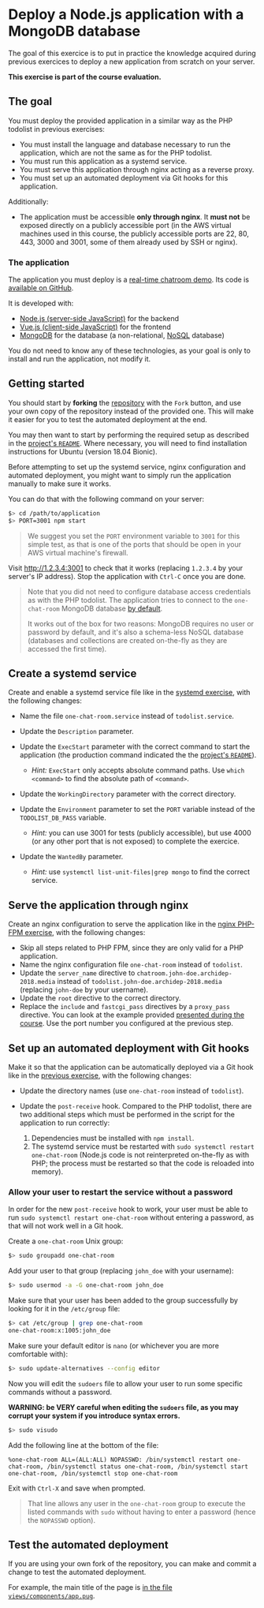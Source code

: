 # Deploy a Node.js application with a MongoDB database

The goal of this exercice is to put in practice the knowledge acquired during previous exercices to deploy a new application from scratch on your server.

**This exercise is part of the course evaluation.**

<!-- START doctoc -->
<!-- END doctoc -->



## The goal

You must deploy the provided application in a similar way as the PHP todolist in previous exercises:

* You must install the language and database necessary to run the application,
  which are not the same as for the PHP todolist.
* You must run this application as a systemd service.
* You must serve this application through nginx acting as a reverse proxy.
* You must set up an automated deployment via Git hooks for this application.

Additionally:

* The application must be accessible **only through nginx**.
  It **must not** be exposed directly on a publicly accessible port
  (in the AWS virtual machines used in this course, the publicly accessible ports are 22, 80, 443, 3000 and 3001,
  some of them already used by SSH or nginx).

### The application

The application you must deploy is a [real-time chatroom demo][app].
Its code is [available on GitHub][repo].

It is developed with:

* [Node.js (server-side JavaScript)][node] for the backend
* [Vue.js (client-side JavaScript)][vue] for the frontend
* [MongoDB][mongo] for the database (a non-relational, [NoSQL][nosql] database)

You do not need to know any of these technologies,
as your goal is only to install and run the application, not modify it.



## Getting started

You should start by **forking** the [repository][repo] with the `Fork` button,
and use your own copy of the repository instead of the provided one.
This will make it easier for you to test the automated deployment at the end.

You may then want to start by performing the required setup as described in the [project's `README`][readme].
Where necessary, you will need to find installation instructions for Ubuntu (version 18.04 Bionic).

Before attempting to set up the systemd service, nginx configuration and automated deployment,
you might want to simply run the application manually to make sure it works.

You can do that with the following command on your server:

```bash
$> cd /path/to/application
$> PORT=3001 npm start
```

> We suggest you set the `PORT` environment variable to `3001` for this simple test,
> as that is one of the ports that should be open in your AWS virtual machine's firewall.

Visit http://1.2.3.4:3001 to check that it works (replacing `1.2.3.4` by your server's IP address).
Stop the application with `Ctrl-C` once you are done.

> Note that you did not need to configure database access credentials as with the PHP todolist.
> The application tries to connect to the `one-chat-room` MongoDB database [by default][default-db].
>
> It works out of the box for two reasons: MongoDB requires no user or password by default,
> and it's also a schema-less NoSQL database
> (databases and collections are created on-the-fly as they are accessed the first time).



## Create a systemd service

Create and enable a systemd service file like in the [systemd exercise][systemd-ex],
with the following changes:

* Name the file `one-chat-room.service` instead of `todolist.service`.
* Update the `Description` parameter.
* Update the `ExecStart` parameter with the correct command to start the application
  (the production command indicated the the [project's `README`][readme]).

  * *Hint:* `ExecStart` only accepts absolute command paths.
    Use `which <command>` to find the absolute path of `<command>`.
* Update the `WorkingDirectory` parameter with the correct directory.
* Update the `Environment` parameter to set the `PORT` variable instead of the `TODOLIST_DB_PASS` variable.
  * *Hint:* you can use 3001 for tests (publicly accessible),
    but use 4000 (or any other port that is not exposed) to complete the exercice.
* Update the `WantedBy` parameter.
  * *Hint:* use `systemctl list-unit-files|grep mongo` to find the correct service.



## Serve the application through nginx

Create an nginx configuration to serve the application like in the [nginx PHP-FPM exercise][nginx-php-fpm-ex],
with the following changes:

* Skip all steps related to PHP FPM, since they are only valid for a PHP application.
* Name the nginx configuration file `one-chat-room` instead of `todolist`.
* Update the `server_name` directive to `chatroom.john-doe.archidep-2018.media` instead of `todolist.john-doe.archidep-2018.media`
  (replacing `john-doe` by your username).
* Update the `root` directive to the correct directory.
* Replace the `include` and `fastcgi_pass` directives by a `proxy_pass` directive.
  You can look at the example provided [presented during the course][nginx-rp-conf].
  Use the port number you configured at the previous step.



## Set up an automated deployment with Git hooks

Make it so that the application can be automatically deployed via a Git hook like in the [previous exercise][previous-ex],
with the following changes:

* Update the directory names (use `one-chat-room` instead of `todolist`).
* Update the `post-receive` hook.
  Compared to the PHP todolist, there are two additional steps which must be performed in the script for the application to run correctly:

  1. Dependencies must be installed with `npm install`.
  2. The systemd service must be restarted with `sudo systemctl restart one-chat-room`
     (Node.js code is not reinterpreted on-the-fly as with PHP; the process must be restarted so that the code is reloaded into memory).

### Allow your user to restart the service without a password

In order for the new `post-receive` hook to work,
your user must be able to run `sudo systemctl restart one-chat-room` without entering a password,
as that will not work well in a Git hook.

Create a `one-chat-room` Unix group:

```bash
$> sudo groupadd one-chat-room
```

Add your user to that group (replacing `john_doe` with your username):

```bash
$> sudo usermod -a -G one-chat-room john_doe
```

Make sure that your user has been added to the group successfully by looking for it in the `/etc/group` file:

```bash
$> cat /etc/group | grep one-chat-room
one-chat-room:x:1005:john_doe
```

Make sure your default editor is `nano` (or whichever you are more comfortable with):

```bash
$> sudo update-alternatives --config editor
```

Now you will edit the `sudoers` file to allow your user to run some specific commands without a password.

**WARNING: be VERY careful when editing the `sudoers` file, as you may corrupt your system if you introduce syntax errors.**

```bash
$> sudo visudo
```

Add the following line at the bottom of the file:

```
%one-chat-room ALL=(ALL:ALL) NOPASSWD: /bin/systemctl restart one-chat-room, /bin/systemctl status one-chat-room, /bin/systemctl start one-chat-room, /bin/systemctl stop one-chat-room
```

Exit with `Ctrl-X` and save when prompted.

> That line allows any user in the `one-chat-room` group to execute the listed commands with `sudo`
> without having to enter a password (hence the `NOPASSWD` option).

## Test the automated deployment

If you are using your own fork of the repository,
you can make and commit a change to test the automated deployment.

For example, the main title of the page is [in the file `views/components/app.pug`][one-chat-room-title].



[app]: https://one-chat-room.herokuapp.com
[previous-ex]: git-automated-deployment.md
[default-db]: https://github.com/MediaComem/one-chat-room/blob/158d7ff1aaaf9bd760e395405c3e743e59f505e0/config.js#L4
[mongo]: https://www.mongodb.com
[nginx-php-fpm-ex]: nginx-php-fpm-deployment.md
[nginx-rp-conf]: https://mediacomem.github.io/comem-webdev-docs/2018-2019/subjects/reverse-proxy/?home=MediaComem%2Fcomem-archidep%23readme#28
[node]: https://nodejs.org
[nosql]: https://en.wikipedia.org/wiki/NoSQL
[one-chat-room-title]: https://github.com/MediaComem/one-chat-room/blob/158d7ff1aaaf9bd760e395405c3e743e59f505e0/views/components/app.pug#L7
[readme]: https://github.com/mediacomem/one-chat-room#readme
[repo]: https://github.com/mediacomem/one-chat-room
[systemd-ex]: systemd-deployment.md
[vue]: https://vuejs.org
